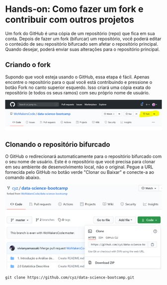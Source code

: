 # Hands-on: Como fazer um fork e contribuir com outros projetos

Um fork do GitHub é uma cópia de um repositório (repo) que fica em sua conta. Depois de fazer um fork (bifurcar) um repositório, você poderá editar o conteúdo de seu repositório bifurcado sem afetar o repositório principal. Quando desejar, poderá enviar suas alterações para o repositório principal.

## Criando o fork

Supondo que você esteja usando o GitHub, essa etapa é fácil. Apenas encontre o repositório para o qual você está contribuindo e pressione o botão Fork no canto superior esquerdo. Isso criará uma cópia exata do repositório (e todos os seus ramos) com seu próprio nome de usuário.

![Repositório no GitHub com o botão FORK destacado em amarelo](../images/hands-on-fork.PNG)

## Clonando o repositório bifurcado

O GitHub o redirecionará automaticamente para o repositório bifurcado com o seu nome de usuário. Este é o repositório que você precisa para clonar em seu ambiente de desenvolvimento local, não o original. Pegue a URL fornecida pelo GitHub no botão verde "Clonar ou Baixar" e conecte-a ao comando abaixo.

![Repositório no GitHub com o comando do botão clone acionado](../images/hands-on-fork-1.PNG)

```
git clone https://github.com/cyz/data-science-bootcamp.git
```
